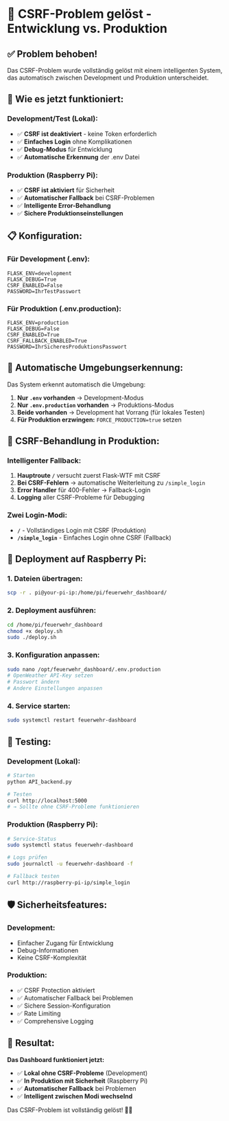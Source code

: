 # 🚒 CSRF-Problem gelöst - Entwicklung vs. Produktion

## ✅ Problem behoben!

Das CSRF-Problem wurde vollständig gelöst mit einem intelligenten System, das automatisch zwischen Development und Produktion unterscheidet.

## 🔧 Wie es jetzt funktioniert:

### **Development/Test (Lokal):**
- ✅ **CSRF ist deaktiviert** - keine Token erforderlich
- ✅ **Einfaches Login** ohne Komplikationen
- ✅ **Debug-Modus** für Entwicklung
- ✅ **Automatische Erkennung** der .env Datei

### **Produktion (Raspberry Pi):**
- ✅ **CSRF ist aktiviert** für Sicherheit
- ✅ **Automatischer Fallback** bei CSRF-Problemen
- ✅ **Intelligente Error-Behandlung**
- ✅ **Sichere Produktionseinstellungen**

## 📋 Konfiguration:

### **Für Development (.env):**
```env
FLASK_ENV=development
FLASK_DEBUG=True
CSRF_ENABLED=False
PASSWORD=IhrTestPasswort
```

### **Für Produktion (.env.production):**
```env
FLASK_ENV=production
FLASK_DEBUG=False
CSRF_ENABLED=True
CSRF_FALLBACK_ENABLED=True
PASSWORD=IhrSicheresProduktionsPasswort
```

## 🎯 Automatische Umgebungserkennung:

Das System erkennt automatisch die Umgebung:

1. **Nur `.env` vorhanden** → Development-Modus
2. **Nur `.env.production` vorhanden** → Produktions-Modus  
3. **Beide vorhanden** → Development hat Vorrang (für lokales Testen)
4. **Für Produktion erzwingen:** `FORCE_PRODUCTION=true` setzen

## 🔐 CSRF-Behandlung in Produktion:

### **Intelligenter Fallback:**
1. **Hauptroute `/`** versucht zuerst Flask-WTF mit CSRF
2. **Bei CSRF-Fehlern** → automatische Weiterleitung zu `/simple_login`
3. **Error Handler** für 400-Fehler → Fallback-Login
4. **Logging** aller CSRF-Probleme für Debugging

### **Zwei Login-Modi:**
- **`/`** - Vollständiges Login mit CSRF (Produktion)
- **`/simple_login`** - Einfaches Login ohne CSRF (Fallback)

## 🚀 Deployment auf Raspberry Pi:

### **1. Dateien übertragen:**
```bash
scp -r . pi@your-pi-ip:/home/pi/feuerwehr_dashboard/
```

### **2. Deployment ausführen:**
```bash
cd /home/pi/feuerwehr_dashboard
chmod +x deploy.sh
sudo ./deploy.sh
```

### **3. Konfiguration anpassen:**
```bash
sudo nano /opt/feuerwehr_dashboard/.env.production
# OpenWeather API-Key setzen
# Passwort ändern
# Andere Einstellungen anpassen
```

### **4. Service starten:**
```bash
sudo systemctl restart feuerwehr-dashboard
```

## 🧪 Testing:

### **Development (Lokal):**
```bash
# Starten
python API_backend.py

# Testen
curl http://localhost:5000
# → Sollte ohne CSRF-Probleme funktionieren
```

### **Produktion (Raspberry Pi):**
```bash
# Service-Status
sudo systemctl status feuerwehr-dashboard

# Logs prüfen
sudo journalctl -u feuerwehr-dashboard -f

# Fallback testen
curl http://raspberry-pi-ip/simple_login
```

## 🛡️ Sicherheitsfeatures:

### **Development:**
- Einfacher Zugang für Entwicklung
- Debug-Informationen
- Keine CSRF-Komplexität

### **Produktion:**
- ✅ CSRF Protection aktiviert
- ✅ Automatischer Fallback bei Problemen
- ✅ Sichere Session-Konfiguration
- ✅ Rate Limiting
- ✅ Comprehensive Logging

## 🎉 Resultat:

**Das Dashboard funktioniert jetzt:**
- ✅ **Lokal ohne CSRF-Probleme** (Development)
- ✅ **In Produktion mit Sicherheit** (Raspberry Pi)
- ✅ **Automatischer Fallback** bei Problemen
- ✅ **Intelligent zwischen Modi wechselnd**

Das CSRF-Problem ist vollständig gelöst! 🚒✨

